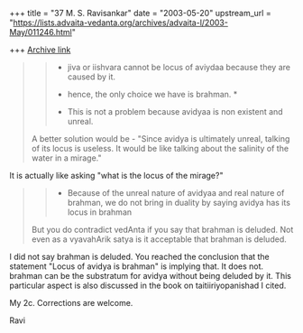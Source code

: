 +++
title = "37 M. S. Ravisankar"
date = "2003-05-20"
upstream_url = "https://lists.advaita-vedanta.org/archives/advaita-l/2003-May/011246.html"

+++
[Archive link](https://lists.advaita-vedanta.org/archives/advaita-l/2003-May/011246.html)


>
> >- jiva or iishvara cannot be locus of aviydaa because they are caused by
> >it.
> >
> >- hence, the only choice we have is brahman. *
> >
> >- This is not a problem  because avidyaa is non existent and unreal.
>
>
> A better solution would be - "Since avidya is ultimately unreal,
> talking of
> its locus is useless. It would be like talking about the salinity of the
> water in a mirage."

It is actually like asking "what is the locus of the mirage?"

>
> >- Because of the unreal nature of avidyaa and real nature of
> brahman, we do
> >not bring in duality by saying avidya has its locus in brahman
>
>
> But you do contradict vedAnta if you say that brahman is deluded.
> Not even
> as a vyavahArik satya is it acceptable that brahman is deluded.
>

I did not say brahman is deluded. You reached the conclusion that the
statement "Locus of avidya is brahman" is implying that. It does not.
brahman can be the substratum for avidya without being deluded by it.  This
particular aspect is also discussed  in the book on taitiiriyopanishad I
cited.

My 2c. Corrections are welcome.

Ravi

